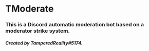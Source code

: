 # TModerate

### This is a Discord automatic moderation bot based on a moderator strike system.

##### Created by TamperedReality#5174.